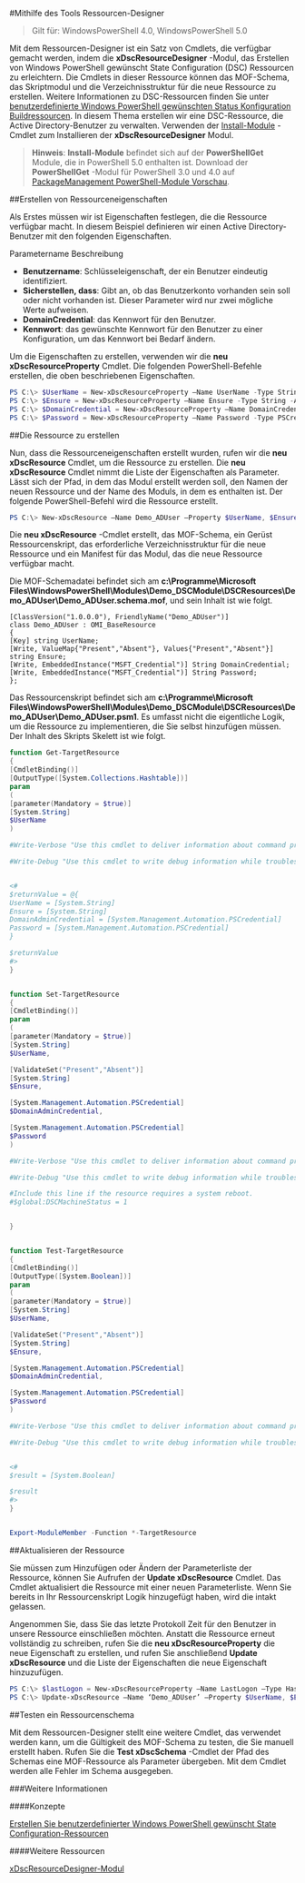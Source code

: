 #Mithilfe des Tools Ressourcen-Designer

> Gilt für: WindowsPowerShell 4.0, WindowsPowerShell 5.0

Mit dem Ressourcen-Designer ist ein Satz von Cmdlets, die verfügbar gemacht werden, indem die **xDscResourceDesigner** -Modul, das Erstellen von Windows PowerShell gewünscht State Configuration (DSC) Ressourcen zu erleichtern. Die Cmdlets in dieser Ressource können das MOF-Schema, das Skriptmodul und die Verzeichnisstruktur für die neue Ressource zu erstellen. Weitere Informationen zu DSC-Ressourcen finden Sie unter [benutzerdefinierte Windows PowerShell gewünschten Status Konfiguration Buildressourcen](authoringResource.md).
In diesem Thema erstellen wir eine DSC-Ressource, die Active Directory-Benutzer zu verwalten.
Verwenden der [Install-Module](https://technet.microsoft.com/en-us/library/dn807162.aspx) -Cmdlet zum Installieren der **xDscResourceDesigner** Modul.

> **Hinweis**: **Install-Module** befindet sich auf der **PowerShellGet** Module, die in PowerShell 5.0 enthalten ist. Download der **PowerShellGet** -Modul für PowerShell 3.0 und 4.0 auf [PackageManagement PowerShell-Module Vorschau](https://www.microsoft.com/en-us/download/details.aspx?id=49186).

##Erstellen von Ressourceneigenschaften

Als Erstes müssen wir ist Eigenschaften festlegen, die die Ressource verfügbar macht. In diesem Beispiel definieren wir einen Active Directory-Benutzer mit den folgenden Eigenschaften.

Parametername Beschreibung
* **Benutzername**: Schlüsseleigenschaft, der ein Benutzer eindeutig identifiziert.
* **Sicherstellen, dass**: Gibt an, ob das Benutzerkonto vorhanden sein soll oder nicht vorhanden ist. Dieser Parameter wird nur zwei mögliche Werte aufweisen.
* **DomainCredential**: das Kennwort für den Benutzer.
* **Kennwort**: das gewünschte Kennwort für den Benutzer zu einer Konfiguration, um das Kennwort bei Bedarf ändern.

Um die Eigenschaften zu erstellen, verwenden wir die **neu xDscResourceProperty** Cmdlet. Die folgenden PowerShell-Befehle erstellen, die oben beschriebenen Eigenschaften.

```powershell
PS C:\> $UserName = New-xDscResourceProperty –Name UserName -Type String -Attribute Key
PS C:\> $Ensure = New-xDscResourceProperty –Name Ensure -Type String -Attribute Write –ValidateSet “Present”, “Absent”
PS C:\> $DomainCredential = New-xDscResourceProperty –Name DomainCredential-Type PSCredential -Attribute Write
PS C:\> $Password = New-xDscResourceProperty –Name Password -Type PSCredential -Attribute Write
```

##Die Ressource zu erstellen

Nun, dass die Ressourceneigenschaften erstellt wurden, rufen wir die **neu xDscResource** Cmdlet, um die Ressource zu erstellen. Die **neu xDscResource** Cmdlet nimmt die Liste der Eigenschaften als Parameter. Lässt sich der Pfad, in dem das Modul erstellt werden soll, den Namen der neuen Ressource und der Name des Moduls, in dem es enthalten ist. Der folgende PowerShell-Befehl wird die Ressource erstellt.

```powershell
PS C:\> New-xDscResource –Name Demo_ADUser –Property $UserName, $Ensure, $DomainCredential, $Password –Path ‘C:\Program Files\WindowsPowerShell\Modules’ –ModuleName Demo_DSCModule
```

Die **neu xDscResource** -Cmdlet erstellt, das MOF-Schema, ein Gerüst Ressourcenskript, das erforderliche Verzeichnisstruktur für die neue Ressource und ein Manifest für das Modul, das die neue Ressource verfügbar macht.

Die MOF-Schemadatei befindet sich am **c:\Programme\Microsoft Files\WindowsPowerShell\Modules\Demo_DSCModule\DSCResources\Demo_ADUser\Demo_ADUser.schema.mof**, und sein Inhalt ist wie folgt.

```
[ClassVersion("1.0.0.0"), FriendlyName("Demo_ADUser")]
class Demo_ADUser : OMI_BaseResource
{
[Key] string UserName;
[Write, ValueMap{"Present","Absent"}, Values{"Present","Absent"}] string Ensure;
[Write, EmbeddedInstance("MSFT_Credential")] String DomainCredential;
[Write, EmbeddedInstance("MSFT_Credential")] String Password;
};
```

Das Ressourcenskript befindet sich am **c:\Programme\Microsoft Files\WindowsPowerShell\Modules\Demo_DSCModule\DSCResources\Demo_ADUser\Demo_ADUser.psm1**. Es umfasst nicht die eigentliche Logik, um die Ressource zu implementieren, die Sie selbst hinzufügen müssen. Der Inhalt des Skripts Skelett ist wie folgt.

```powershell
function Get-TargetResource
{
[CmdletBinding()]
[OutputType([System.Collections.Hashtable])]
param
(
[parameter(Mandatory = $true)]
[System.String]
$UserName
)

#Write-Verbose "Use this cmdlet to deliver information about command processing."

#Write-Debug "Use this cmdlet to write debug information while troubleshooting."


<#
$returnValue = @{
UserName = [System.String]
Ensure = [System.String]
DomainAdminCredential = [System.Management.Automation.PSCredential]
Password = [System.Management.Automation.PSCredential]
}

$returnValue
#>
}


function Set-TargetResource
{
[CmdletBinding()]
param
(
[parameter(Mandatory = $true)]
[System.String]
$UserName,

[ValidateSet("Present","Absent")]
[System.String]
$Ensure,

[System.Management.Automation.PSCredential]
$DomainAdminCredential,

[System.Management.Automation.PSCredential]
$Password
)

#Write-Verbose "Use this cmdlet to deliver information about command processing."

#Write-Debug "Use this cmdlet to write debug information while troubleshooting."

#Include this line if the resource requires a system reboot.
#$global:DSCMachineStatus = 1


}


function Test-TargetResource
{
[CmdletBinding()]
[OutputType([System.Boolean])]
param
(
[parameter(Mandatory = $true)]
[System.String]
$UserName,

[ValidateSet("Present","Absent")]
[System.String]
$Ensure,

[System.Management.Automation.PSCredential]
$DomainAdminCredential,

[System.Management.Automation.PSCredential]
$Password
)

#Write-Verbose "Use this cmdlet to deliver information about command processing."

#Write-Debug "Use this cmdlet to write debug information while troubleshooting."


<#
$result = [System.Boolean]

$result
#>
}


Export-ModuleMember -Function *-TargetResource
```

##Aktualisieren der Ressource

Sie müssen zum Hinzufügen oder Ändern der Parameterliste der Ressource, können Sie Aufrufen der **Update xDscResource** Cmdlet. Das Cmdlet aktualisiert die Ressource mit einer neuen Parameterliste. Wenn Sie bereits in Ihr Ressourcenskript Logik hinzugefügt haben, wird die intakt gelassen.

Angenommen Sie, dass Sie das letzte Protokoll Zeit für den Benutzer in unsere Ressource einschließen möchten. Anstatt die Ressource erneut vollständig zu schreiben, rufen Sie die **neu xDscResourceProperty** die neue Eigenschaft zu erstellen, und rufen Sie anschließend **Update xDscResource** und die Liste der Eigenschaften die neue Eigenschaft hinzuzufügen.

```powershell
PS C:\> $lastLogon = New-xDscResourceProperty –Name LastLogon –Type Hashtable –Attribute Write –Description “For mapping users to their last log on time”
PS C:\> Update-xDscResource –Name ‘Demo_ADUser’ –Property $UserName, $Ensure, $DomainCredential, $Password, $lastLogon -Force
```

##Testen ein Ressourcenschema

Mit dem Ressourcen-Designer stellt eine weitere Cmdlet, das verwendet werden kann, um die Gültigkeit des MOF-Schema zu testen, die Sie manuell erstellt haben. Rufen Sie die **Test xDscSchema** -Cmdlet der Pfad des Schemas eine MOF-Ressource als Parameter übergeben. Mit dem Cmdlet werden alle Fehler im Schema ausgegeben.

###Weitere Informationen

####Konzepte

[Erstellen Sie benutzerdefinierter Windows PowerShell gewünscht State Configuration-Ressourcen](authoringResource.md)

####Weitere Ressourcen

[xDscResourceDesigner-Modul](https://powershellgallery.com/packages/xDscResourceDesigner)




